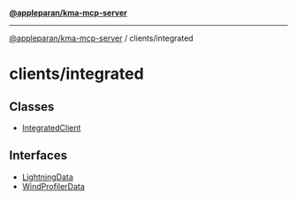 [**@appleparan/kma-mcp-server**](../../README.md)

***

[@appleparan/kma-mcp-server](../../README.md) / clients/integrated

# clients/integrated

## Classes

- [IntegratedClient](classes/IntegratedClient.md)

## Interfaces

- [LightningData](interfaces/LightningData.md)
- [WindProfilerData](interfaces/WindProfilerData.md)
